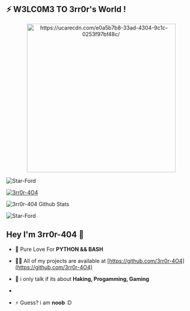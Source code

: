 <p align="center">
<!--  <img alt="https://ucarecdn.com/e0a5b7b8-33ad-4304-9c1c-0253f97bf48c/" width="195px" src="    priflr pic   " /> -->
<!--  <img src="https://github-readme-stats.anuraghazra1.vercel.app/api/top-langs/?username=Star-Ford&hide=ruby,perl&hide_border=true" /> -->

## ⚡ W3LC0M3 TO 3rr0r's World !

<p align="center"><img alt="https://ucarecdn.com/e0a5b7b8-33ad-4304-9c1c-0253f97bf48c/" width="395px" src="https://ucarecdn.com/e0a5b7b8-33ad-4304-9c1c-0253f97bf48c/" /></p>

<p align="left"> <img src="https://komarev.com/ghpvc/?username=Star-Ford&label=Profile%20views&style=flat" alt="Star-Ford" /> </p>

<p align="left"> <a href="https://ucarecdn.com/e0a5b7b8-33ad-4304-9c1c-0253f97bf48c/"><img src="https://github-profile-trophy.vercel.app/?username=3rr0r-4O4" alt="3rr0r-4O4" /></a> </p>

<img alt="3rr0r-404 Github Stats" src="https://github-readme-stats.vercel.app/api?username=3rr0r-4O4&show_icons=true&include_all_commits=true&hide_border=true&theme=chartreuse-dark" />
<p><img align="center" src="https://github-readme-streak-stats.herokuapp.com/?user=Star-Ford&theme=chartreuse-dark" alt="Star-Ford" /></p>
</p>

## Hey I'm 3rr0r-404  👋


- 💌 Pure Love For **PYTHON && BASH**



- 👨‍💻 All of my projects are available at [https://github.com/3rr0r-4O4](https://github.com/3rr0r-4O4)

- 💬 i only talk if its about **Haking, Progamming, Gaming**

- 

- ⚡ Guess? i am **noob** :D

